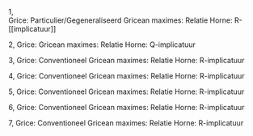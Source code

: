 
1,  
Grice: Particulier/Gegeneraliseerd
Gricean maximes: Relatie
Horne: R-[[implicatuur]]

2,
Grice: 
Gricean maximes: Relatie
Horne: Q-implicatuur

3,
Grice: Conventioneel
Gricean maximes: Relatie
Horne: R-implicatuur

4,
Grice: Conventioneel
Gricean maximes: Relatie
Horne: R-implicatuur

5, 
Grice: Conventioneel
Gricean maximes: Relatie
Horne: R-implicatuur

6,
Grice: Conventioneel
Gricean maximes: Relatie
Horne: R-implicatuur

7,
Grice: Conventioneel
Gricean maximes: Relatie
Horne: R-implicatuur
